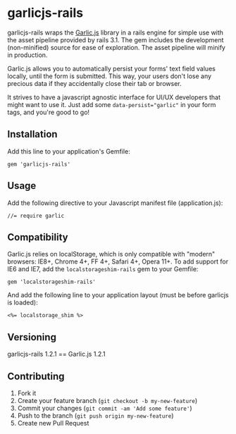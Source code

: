 # garlicjs-rails

garlicjs-rails wraps the [Garlic.js](http://garlicjs.org/) library in a rails engine for simple use with the asset pipeline provided by rails 3.1. The gem includes the development (non-minified) source for ease of exploration. The asset pipeline will minify in production.

Garlic.js allows you to automatically persist your forms' text field values locally, until the form is submitted. This way, your users don't lose any precious data if they accidentally close their tab or browser.

It strives to have a javascript agnostic interface for UI/UX developers that might want to use it. Just add some `data-persist="garlic"` in your form tags, and you're good to go!

## Installation

Add this line to your application's Gemfile:

    gem 'garlicjs-rails'

## Usage

Add the following directive to your Javascript manifest file (application.js):

    //= require garlic

## Compatibility

Garlic.js relies on localStorage, which is only compatible with "modern" browsers: IE8+, Chrome 4+, FF 4+, Safari 4+, Opera 11+.
To add support for IE6 and IE7, add the `localstorageshim-rails` gem to your Gemfile:

    gem 'localstorageshim-rails'

And add the following line to your application layout (must be before garlicjs is loaded):

    <%= localstorage_shim %>

## Versioning

garlicjs-rails 1.2.1 == Garlic.js 1.2.1

## Contributing

1. Fork it
2. Create your feature branch (`git checkout -b my-new-feature`)
3. Commit your changes (`git commit -am 'Add some feature'`)
4. Push to the branch (`git push origin my-new-feature`)
5. Create new Pull Request
